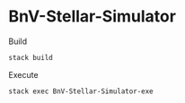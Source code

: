 # BnV-Stellar-Simulator

Build
```bash
stack build
```

Execute
```bash
stack exec BnV-Stellar-Simulator-exe
```
